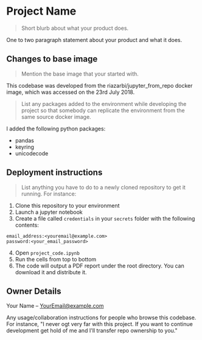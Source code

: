 # Project Name
> Short blurb about what your product does.

One to two paragraph statement about your product and what it does.

## Changes to base image
> Mention the base image that your started with.

This codebase was developed from the riazarbi/jupyter_from_repo docker image, which was accessed on the 23rd July 2018.

> List any packages added to the environment while developing the project so that somebody can replicate the environment from the same source docker image. 

I added the following python packages:
* pandas
* keyring
* unicodecode

## Deployment instructions
> List anything you have to do to a newly cloned repository to get it running. For instance:

1. Clone this repository to your environment
2. Launch a jupyter notebook
3. Create a file called `credentials` in your `secrets` folder with the following contents:
```
email_address:<youremail@example.com>
password:<your_email_password>
```
4. Open `project_code.ipynb`
5. Run the cells from top to bottom
6. The code will output a PDF report under the root directory. You can download it and distribute it.

## Owner Details

Your Name – YourEmail@example.com

Any usage/collaboration instructions for people who browse this codebase. For instance, "I never ogt very far with this project. If you want to continue development get hold of me and I'll transfer repo ownership to you."
